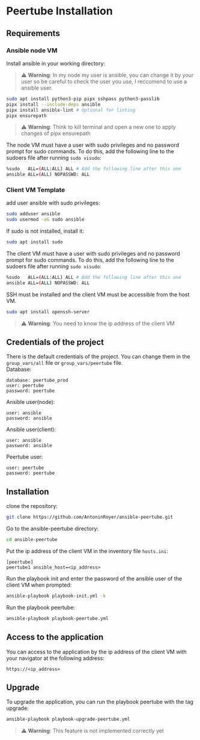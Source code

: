 # Peertube Installation
## Requirements
### Ansible node VM
Install ansible in your working directory:
> ⚠️ **Warning**: In my node my user is ansible, you can change it by your user so be careful to check the user you use, I reccomend to use a ansible user.
```bash
sudo apt install python3-pip pipx sshpass python3-passlib
pipx install --include-deps ansible
pipx install ansible-lint # Optional for linting
pipx ensurepath
```
> ⚠️ **Warning**: Think to kill terminal and open a new one to apply changes of pipx ensurepath

The node VM must have a user with sudo privileges and no password prompt for sudo commands.
To do this, add the following line to the sudoers file after running `sudo visudo`:
```bash 
%sudo   ALL=(ALL:ALL) ALL # Add the following line after this one
ansible ALL=(ALL) NOPASSWD: ALL
```
### Client VM Template
add user ansible with sudo privileges:
```bash
sudo adduser ansible
sudo usermod -aG sudo ansible
```
If sudo is not installed, install it:
```bash
sudo apt install sudo
```
The client VM must have a user with sudo privileges and no password prompt for sudo commands.
To do this, add the following line to the sudoers file after running `sudo visudo`:
```bash 
%sudo   ALL=(ALL:ALL) ALL # Add the following line after this one
ansible ALL=(ALL) NOPASSWD: ALL
```
SSH must be installed and the client VM must be accessible from the host VM.
```bash	
sudo apt install openssh-server
```
> ⚠️ **Warning**: You need to know the ip address of the client VM

## Credentials of the project
There is the default credentials of the project. You can change them in the `group_vars/all` file or `group_vars/peertube` file.<br>
Database:
```
database: peertube_prod
user: peertube
password: peertube
```

Ansible user(node):
```
user: ansible
password: ansible
```

Ansible user(client):
```
user: ansible
password: ansible
```

Peertube user:
```
user: peertube
password: peertube
```

## Installation
clone the repository:
```bash
git clone https://github.com/AntoninRoyer/ansible-peertube.git
```

Go to the ansible-peertube directory:
```bash
cd ansible-peertube
```
Put the ip address of the client VM in the inventory file ```hosts.ini```:
```config
[peertube]
peertube1 ansible_host=<ip_address>
```

Run the playbook init and enter the password of the ansible user of the client VM when prompted:
```bash
ansible-playbook playbook-init.yml -k
```

Run the playbook peertube:
```bash
ansible-playbook playbook-peertube.yml
```

## Access to the application
You can access to the application by the ip address of the client VM with your navigator at the following address:
```
https://<ip_address>
```

## Upgrade
To upgrade the application, you can run the playbook peertube with the tag upgrade:
```bash
ansible-playbook playbook-upgrade-peertube.yml
```
> ⚠️ **Warning**: This feature is not implemented correctly yet